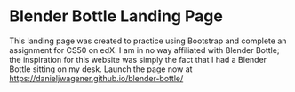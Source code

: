 # Blender Bottle Landing Page
This landing page was created to practice using Bootstrap and complete an assignment for CS50 on edX. I am in no way affiliated with Blender Bottle; the inspiration for this website was simply the fact that I had a Blender Bottle sitting on my desk. Launch the page now at https://danieljwagener.github.io/blender-bottle/

